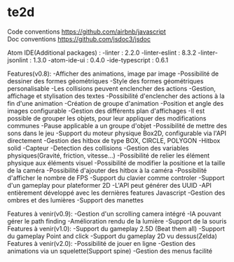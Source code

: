 # te2d
 Code conventions https://github.com/airbnb/javascript    
 Doc conventions https://github.com/jsdoc3/jsdoc
 
 Atom IDE(Additional packages) :
    -linter : 2.2.0
    -linter-eslint : 8.3.2
    -linter-jsonlint : 1.3.0
    -atom-ide-ui : 0.4.0
    -ide-typescript : 0.6.1

Features(v0.8):
    -Afficher des animations, image par image
    -Possibilité de dessiner des formes géométriques
    -Style des formes géométriques personalisable
    -Les collisions peuvent enclencher des actions
    -Gestion, affichage et stylisation des textes
    -Possibilité d'enclencher des actions à la fin d'une animation
    -Création de groupe d'animation
    -Position et angle des images configurable
    -Gestion des différents plan d'affichages
    -Il est possible de grouper les objets, pour leur appliquer des modifications communes
    -Pause applicable a un groupe d'objet
    -Possibilité de mettre des sons dans le jeu
    -Support du moteur physique Box2D, configurable via l'API directement
        -Gestion des hitbox de type BOX, CIRCLE, POLYGON
        -Hitbox solid
        -Capteur
        -Detection des collisions
        -Gestion des variables physiques(Gravité, friction, vitesse...)
    -Possibilité de relier les élément physique aux éléments visuel
    -Possibilité de modifier la positione et la taille de la caméra
    -Possibilité d'ajouter des hitbox à la caméra
    -Possibilité d'afficher le nombre de FPS
    -Support du clavier comme controler
    -Support d'un gameplay pour plateformer 2D
    -L'API peut générer des UUID
    -API entièrement développé avec les dernières features Javascript
    -Gestion des ombres et des lumières
    -Support des manettes
    
Features à venir(v0.9):
    -Gestion d'un scrolling camera intégré
    -IA pouvant gérer le path finding
    -Amélioration rendu de la lumière
    -Support de la souris
Features à venir(v1.0):
    -Support du gameplay 2.5D (Beat them all)
    -Support du gameplay Point and click
    -Support du gameplay 2D vu dessus(Zelda)
Features à venir(v2.0):
    -Possibilité de jouer en ligne
    -Gestion des animations via un squelette(Support spine)
    -Gestion des menus facilité
